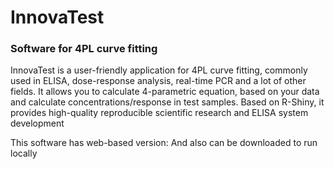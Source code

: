 # InnovaTest
### Software for 4PL curve fitting

InnovaTest is a user-friendly application for 4PL curve fitting, commonly used in ELISA, dose-response analysis,
real-time PCR and a lot of other fields. It allows you to calculate 4-parametric equation, based on your data 
and calculate concentrations/response in test samples.
Based on R-Shiny, it provides high-quality reproducible scientific research and ELISA system development

This software has web-based version:
And also can be downloaded to run locally

